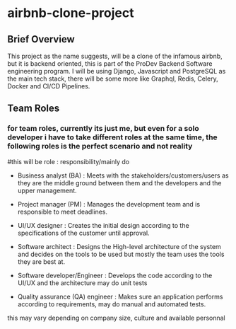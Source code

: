 # airbnb-clone-project

## Brief Overview

This project as the name suggests, will be a clone of the infamous airbnb, but it is backend oriented, this is part of the ProDev Backend Software engineering program. I will be using Django, Javascript and PostgreSQL as the main tech stack, there will be some more like Graphql, Redis, Celery, Docker and CI/CD Pipelines.


## Team Roles

### for team roles, currently its just me, but even for a solo developer i have to take different roles at the same time, the following roles is the perfect scenario and not reality

#this will be role : responsibility/mainly do
- Business analyst (BA) : Meets with the stakeholders/customers/users as they are the middle ground between them and the developers and the upper management.

- Project manager (PM) : Manages the development team and is responsible to meet deadlines.

- UI/UX designer : Creates the initial design according to the specifications of the customer until approval.

- Software architect : Designs the High-level architecture of the system and decides on the tools to be used but mostly the team uses the tools they are best at.

- Software developer/Engineer : Develops the code according to the UI/UX and the architecture may do unit tests

- Quality assurance (QA) engineer : Makes sure an application performs according to requirements, may do manual and automated tests.

this may vary depending on company size, culture and available personnal

